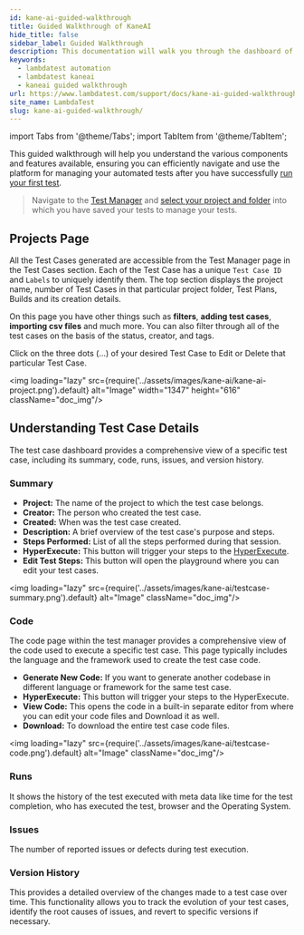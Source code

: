 ```yaml
---
id: kane-ai-guided-walkthrough
title: Guided Walkthrough of KaneAI
hide_title: false
sidebar_label: Guided Walkthrough
description: This documentation will walk you through the dashboard of the KaneAI and its components. You can learn about these components in details.
keywords:
  - lambdatest automation
  - lambdatest kaneai
  - kaneai guided walkthrough
url: https://www.lambdatest.com/support/docs/kane-ai-guided-walkthrough
site_name: LambdaTest
slug: kane-ai-guided-walkthrough/
---
```


import Tabs from '@theme/Tabs';
import TabItem from '@theme/TabItem';

<script type="application/ld+json"
      dangerouslySetInnerHTML={{ __html: JSON.stringify({
       "@context": "https://schema.org",
        "@type": "BreadcrumbList",
        "itemListElement": [{
          "@type": "ListItem",
          "position": 1,
          "name": "Home",
          "item": "https://www.lambdatest.com"
        },{
          "@type": "ListItem",
          "position": 2,
          "name": "Support",
          "item": "https://www.lambdatest.com/support/docs/"
        },{
          "@type": "ListItem",
          "position": 3,
          "name": "KaneAI Guided Walkthrough",
          "item": "https://www.lambdatest.com/support/docs/kane-ai-guided-walkthrough"
        }]
      })
    }}
></script>
This guided walkthrough will help you understand the various components and features available, ensuring you can efficiently navigate and use the platform for managing your automated tests after you have successfully [run your first test](/support/docs/kane-ai-web-test/).

> Navigate to the [Test Manager](https://test-manager.lambdatest.com/projects) and [select your project and folder](/support/docs/kane-ai-web-test/#step-3-save-your-test-case) into which you have saved your tests to manage your tests.

## Projects Page
All the Test Cases generated are accessible from the Test Manager page in the Test Cases section. Each of the Test Case has a unique `Test Case ID` and `Labels` to uniquely identify them. The top section displays the project name, number of Test Cases in that particular project folder, Test Plans, Builds and its creation details.

On this page you have other things such as **filters**, **adding test cases**, **importing csv files** and much more. You can also filter through all of the test cases on the basis of the status, creator, and tags.

Click on the three dots (...) of your desired Test Case to Edit or Delete that particular Test Case.

<img loading="lazy" src={require('../assets/images/kane-ai/kane-ai-project.png').default} alt="Image" width="1347" height="616"  className="doc_img"/>

## Understanding Test Case Details
The test case dashboard provides a comprehensive view of a specific test case, including its summary, code, runs, issues, and version history.

### Summary

- **Project:** The name of the project to which the test case belongs.
- **Creator:** The person who created the test case.
- **Created:** When was the test case created.
- **Description:** A brief overview of the test case's purpose and steps.
- **Steps Performed:** List of all the steps performed during that session.
- **HyperExecute:** This button will trigger your steps to the [HyperExecute](/support/docs/getting-started-with-hyperexecute/).
- **Edit Test Steps:** This button will open the playground where you can edit your test cases.

<img loading="lazy" src={require('../assets/images/kane-ai/testcase-summary.png').default} alt="Image" className="doc_img"/>

### Code

The code page within the test manager provides a comprehensive view of the code used to execute a specific test case. This page typically includes the language and the framework used to create the test case code.

- **Generate New Code:** If you want to generate another codebase in different language or framework for the same test case.
- **HyperExecute:** This button will trigger your steps to the HyperExecute.
- **View Code:** This opens the code in a built-in separate editor from where you can edit your code files and Download it as well.
- **Download:** To download the entire test case code files.

<img loading="lazy" src={require('../assets/images/kane-ai/testcase-code.png').default} alt="Image" className="doc_img"/>

### Runs
It shows the history of the test executed with meta data like time for the test completion, who has executed the test, browser and the Operating System.

### Issues
The number of reported issues or defects during test execution.

### Version History

This provides a detailed overview of the changes made to a test case over time. This functionality allows you to track the evolution of your test cases, identify the root causes of issues, and revert to specific versions if necessary.
